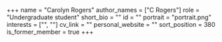 +++
name = "Carolyn Rogers"
author_names = ["C Rogers"]
role = "Undergraduate student"
short_bio = ""
id = ""
portrait = "portrait.png"
interests = ["", ""]
cv_link = ""
personal_website = ""
sort_position = 380
is_former_member = true
+++


